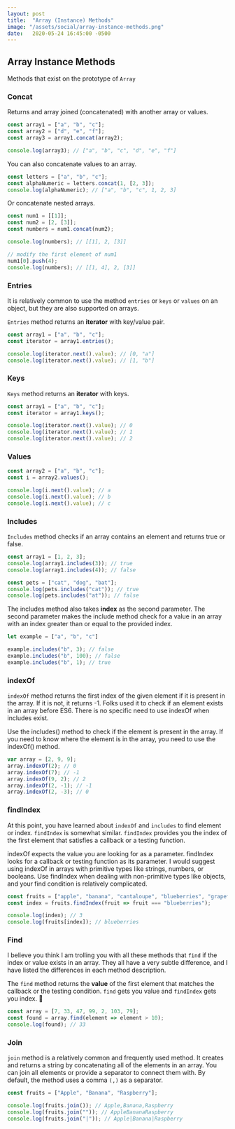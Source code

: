 ```yaml
---
layout: post
title:  "Array (Instance) Methods"
image: "/assets/social/array-instance-methods.png"
date:   2020-05-24 16:45:00 -0500
---
```


## Array Instance Methods

Methods that exist on the prototype of `Array`

### Concat

Returns and array joined (concatenated) with another array or values.

```javascript
const array1 = ["a", "b", "c"];
const array2 = ["d", "e", "f"];
const array3 = array1.concat(array2);

console.log(array3); // ["a", "b", "c", "d", "e", "f"]
```

You can also concatenate values to an array.

```javascript
const letters = ["a", "b", "c"];
const alphaNumeric = letters.concat(1, [2, 3]);
console.log(alphaNumeric); // ["a", "b", "c", 1, 2, 3]
```

Or concatenate nested arrays.

```javascript
const num1 = [[1]];
const num2 = [2, [3]];
const numbers = num1.concat(num2);

console.log(numbers); // [[1], 2, [3]]

// modify the first element of num1
num1[0].push(4);
console.log(numbers); // [[1, 4], 2, [3]]
```

### Entries

It is relatively common to use the method `entries` or `keys` or `values` on an object, but they are also supported on arrays.

`Entries` method returns an **iterator** with key/value pair.

```javascript
const array1 = ["a", "b", "c"];
const iterator = array1.entries();

console.log(iterator.next().value); // [0, "a"]
console.log(iterator.next().value); // [1, "b"]
```

### Keys

`Keys` method returns an **iterator** with keys.

```javascript
const array1 = ["a", "b", "c"];
const iterator = array1.keys();

console.log(iterator.next().value); // 0
console.log(iterator.next().value); // 1
console.log(iterator.next().value); // 2
```

### Values

```javascript
const array2 = ["a", "b", "c"];
const i = array2.values();

console.log(i.next().value); // a
console.log(i.next().value); // b
console.log(i.next().value); // c
```

### Includes

`Includes` method checks if an array contains an element and returns true or false.

```javascript
const array1 = [1, 2, 3];
console.log(array1.includes(3)); // true
console.log(array1.includes(4)); // false

const pets = ["cat", "dog", "bat"];
console.log(pets.includes("cat")); // true
console.log(pets.includes("at")); // false
```

The includes method also takes **index** as the second parameter. The second parameter makes the include method check for a value in an array with an index greater than or equal to the provided index.

```javascript
let example = ["a", "b", "c"]

example.includes("b", 3); // false
example.includes("b", 100); // false
example.includes("b", 1); // true
```

### indexOf

`indexOf` method returns the first index of the given element if it is present in the array. If it is not, it returns -1. Folks used it to check if an element exists in an array before ES6. There is no specific need to use indexOf when includes exist.

Use the includes() method to check if the element is present in the array. If you need to know where the element is in the array, you need to use the indexOf() method.

```javascript
var array = [2, 9, 9];
array.indexOf(2); // 0
array.indexOf(7); // -1
array.indexOf(9, 2); // 2
array.indexOf(2, -1); // -1
array.indexOf(2, -3); // 0
```

### findIndex

At this point, you have learned about `indexOf` and `includes` to find element or index. `findIndex` is somewhat similar. `findIndex` provides you the index of the first element that satisfies a callback or a testing function.

indexOf expects the value you are looking for as a parameter. findIndex looks for a callback or testing function as its parameter. I would suggest using indexOf in arrays with primitive types like strings, numbers, or booleans. Use findIndex when dealing with non-primitive types like objects, and your find condition is relatively complicated.

```javascript
const fruits = ["apple", "banana", "cantaloupe", "blueberries", "grapefruit"];
const index = fruits.findIndex(fruit => fruit === "blueberries");

console.log(index); // 3
console.log(fruits[index]); // blueberries
```

### Find

I believe you think I am trolling you with all these methods that `find` if the index or value exists in an array. They all have a very subtle difference, and I have listed the differences in each method description.

The `find` method returns the **value** of the first element that matches the callback or the testing condition. `find` gets you value and `findIndex` gets you index. 🙂

```javascript
const array = [7, 33, 47, 99, 2, 103, 79];
const found = array.find(element => element > 10);
console.log(found); // 33
```

### Join

`join` method is a relatively common and frequently used method. It creates and returns a string by concatenating all of the elements in an array. You can join all elements or provide a separator to connect them with. By default, the method uses a comma `(,)` as a separator.

```javascript
const fruits = ["Apple", "Banana", "Raspberry"];

console.log(fruits.join()); // Apple,Banana,Raspberry
console.log(fruits.join("")); // AppleBananaRaspberry
console.log(fruits.join("|")); // Apple|Banana|Raspberry
```
